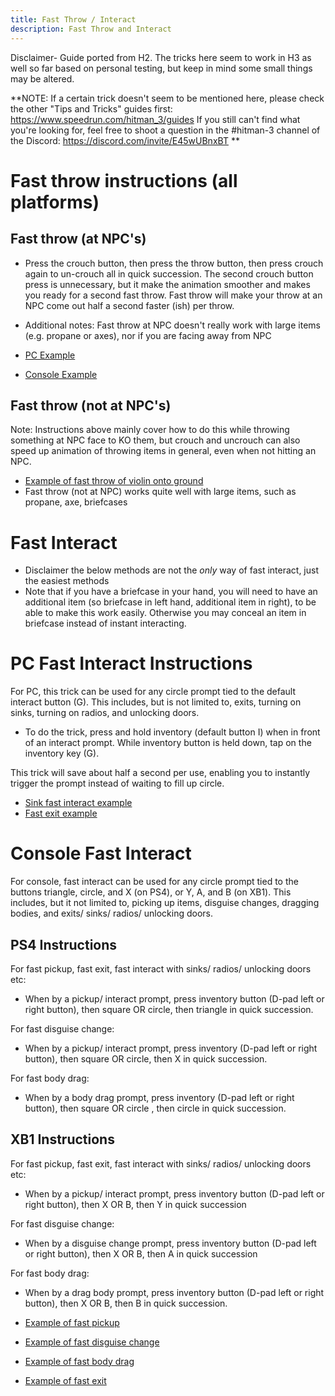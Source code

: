 ```yaml
---
title: Fast Throw / Interact
description: Fast Throw and Interact
---
```


Disclaimer- Guide ported from H2. The tricks here seem to work in H3 as well so far based on personal testing, but keep in mind some small things may be altered.

**NOTE: If a certain trick doesn't seem to be mentioned here, please check the other "Tips and Tricks" guides first: https://www.speedrun.com/hitman_3/guides
If you still can't find what you're looking for, feel free to shoot a question in the #hitman-3 channel of the Discord: https://discord.com/invite/E45wUBnxBT
**

# Fast throw instructions (all platforms)
## Fast throw (at NPC's)
* Press the crouch button, then press the throw button, then press crouch again to un-crouch all in quick succession. The second crouch button press is unnecessary, but it make the animation smoother and makes you ready for a second fast throw. Fast throw will make your throw at an NPC come out half a second faster (ish) per throw.
* Additional notes: Fast throw at NPC doesn't really work with large items (e.g. propane or axes), nor if you are facing away from NPC

* [PC Example](https://youtu.be/tBnykFC3fE4?t=24)
* [Console Example](https://youtu.be/cyuw5pHubsk?t=78)

## Fast throw (not at NPC's)
Note: Instructions above mainly cover how to do this while throwing something at NPC face to KO them, but crouch and uncrouch can also speed up animation of throwing items in general, even when not hitting an NPC.
* [Example of fast throw of violin onto ground](https://youtu.be/m9HkkYNEOBI?t=23)
* Fast throw (not at NPC) works quite well with large items, such as propane, axe, briefcases

# Fast Interact 

* Disclaimer the below methods are not the *only* way of fast interact, just the easiest methods
* Note that if you have a briefcase in your hand, you will need to have an additional item (so briefcase in left hand, additional item in right), to be able to make this work easily. Otherwise you may conceal an item in briefcase instead of instant interacting.

# PC Fast Interact Instructions

For PC, this trick can be used for any circle prompt tied to the default interact button (G). This includes, but is not limited to, exits, turning on sinks, turning on radios, and unlocking doors. 

* To do the trick, press and hold inventory (default button I) when in front of an interact prompt. While inventory button is held down, tap on the inventory key (G).

 This trick will save about half a second per use, enabling you to instantly trigger the prompt instead of waiting to fill up circle.

* [Sink fast interact example](https://youtu.be/muO9Mm3yUvQ?t=14)
* [Fast exit example](https://youtu.be/muO9Mm3yUvQ?t=53)

# Console Fast Interact

For console, fast interact can be used for any circle prompt tied to the buttons triangle, circle, and X (on PS4), or Y, A, and B (on XB1).
This includes, but it not limited to, picking up items, disguise changes, dragging bodies, and exits/ sinks/ radios/ unlocking doors.

## PS4 Instructions

For fast pickup, fast exit, fast interact with sinks/ radios/ unlocking doors etc: 
* When by a pickup/ interact prompt, press inventory button (D-pad left or right button), then square OR circle, then triangle in quick succession.

For fast disguise change: 
* When by a pickup/ interact prompt, press inventory (D-pad left or right button), then square OR circle, then X in quick succession.

For fast body drag: 
* When by a body drag prompt, press inventory (D-pad left or right button), then square OR circle , then circle in quick succession.

## XB1 Instructions

For fast pickup, fast exit, fast interact with sinks/ radios/ unlocking doors etc: 
* When by a pickup/ interact prompt, press inventory button (D-pad left or right button), then X OR B, then Y in quick succession 

For fast disguise change: 
* When by a disguise change prompt, press inventory button (D-pad left or right button), then X OR B, then A in quick succession

For fast body drag:
* When by a drag body prompt, press inventory button (D-pad left or right button), then X OR B, then B in quick succession.

* [Example of fast pickup](https://youtu.be/KB4gU2d7938?t=89)
* [Example of fast disguise change](https://youtu.be/KB4gU2d7938?t=50)
* [Example of fast body drag](https://youtu.be/4fzWz6h5mjM?t=42)
* [Example of fast exit](https://youtu.be/KB4gU2d7938?t=112)